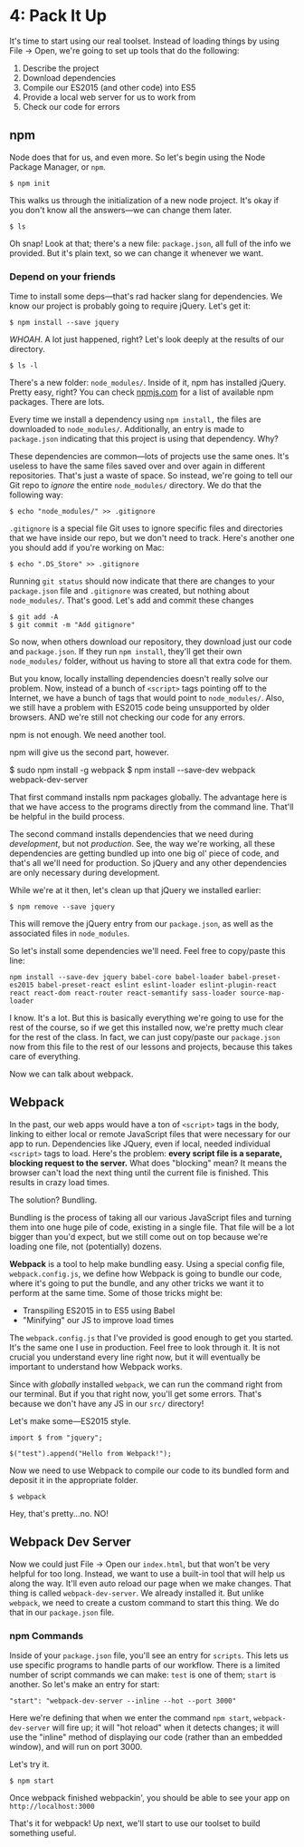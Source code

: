 # 4: Pack It Up

It's time to start using our real toolset. Instead of loading things by using File → Open, we're going to set up tools that do the following:

1. Describe the project
2. Download dependencies
3. Compile our ES2015 (and other code) into ES5
4. Provide a local web server for us to work from
5. Check our code for errors

## npm

Node does that for us, and even more. So let's begin using the Node Package Manager, or `npm`.

    $ npm init


This walks us through the initialization of a new node project. It's okay if you don't know all the answers—we can change them later.

    $ ls

Oh snap! Look at that; there's a new file: `package.json`, all full of the info we provided. But it's plain text, so we can change it whenever we want.

### Depend on your friends

Time to install some deps—that's rad hacker slang for dependencies. We know our project is probably going to require jQuery. Let's get it:

    $ npm install --save jquery

_WHOAH_. A lot just happened, right? Let's look deeply at the results of our directory.

    $ ls -l

There's a new folder: `node_modules/`. Inside of it, npm has installed jQuery. Pretty easy, right? You can check [npmjs.com](npmjs.com) for a list of available npm packages. There are lots.

Every time we install a dependency using `npm install,` the files are downloaded to `node_modules/`. Additionally, an entry is made to `package.json` indicating that this project is using that dependency. Why?

These dependencies are common—lots of projects use the same ones. It's useless to have the same files saved over and over again in different repositories. That's just a waste of space. So instead, we're going to tell our Git repo to _ignore_ the entire `node_modules/` directory. We do that the following way:

    $ echo "node_modules/" >> .gitignore

`.gitignore` is a special file Git uses to ignore specific files and directories that we have inside our repo, but we don't need to track. Here's another one you should add if you're working on Mac:

    $ echo ".DS_Store" >> .gitignore

Running `git status` should now indicate that there are changes to your `package.json` file and `.gitignore` was created, but nothing about `node_modules/`. That's good. Let's add and commit these changes

    $ git add -A
    $ git commit -m "Add gitignore"

So now, when others download our repository, they download just our code and `package.json`. If they run `npm install`, they'll get their own `node_modules/` folder, without us having to store all that extra code for them.

But you know, locally installing dependencies doesn't really solve our problem. Now, instead of a bunch of `<script>` tags pointing off to the Internet, we have a bunch of tags that would point to `node_modules/`. Also, we still have a problem with ES2015 code being unsupported by older browsers. AND we're still not checking our code for any errors.

npm is not enough. We need another tool.

npm will give us the second part, however.

  $ sudo npm install -g webpack
  $ npm install --save-dev webpack webpack-dev-server

That first command installs npm packages globally. The advantage here is that we have access to the programs directly from the command line. That'll be helpful in the build process.

The second command installs dependencies that we need during _development_, but not _production_. See, the way we're working, all these dependencies are getting bundled up into one big ol' piece of code, and that's all we'll need for production. So jQuery and any other dependencies are only necessary during development.

While we're at it then, let's clean up that jQuery we installed earlier:

    $ npm remove --save jquery

This will remove the jQuery entry from our `package.json`, as well as the associated files in `node_modules`.

So let's install some dependencies we'll need. Feel free to copy/paste this line:

    npm install --save-dev jquery babel-core babel-loader babel-preset-es2015 babel-preset-react eslint eslint-loader eslint-plugin-react react react-dom react-router react-semantify sass-loader source-map-loader

I know. It's a lot. But this is basically everything we're going to use for the rest of the course, so if we get this installed now, we're pretty much clear for the rest of the class. In fact, we can just copy/paste our `package.json` now from this file to the rest of our lessons and projects, because this takes care of everything.

Now we can talk about webpack.

## Webpack

In the past, our web apps would have a ton of `<script>` tags in the body, linking to either local or remote JavaScript files that were necessary for our app to run. Dependencies like JQuery, even if local, needed individual `<script>` tags to load. Here's the problem: **every script file is a separate, blocking request to the server.** What does "blocking" mean? It means the browser can't load the next thing until the current file is finished. This results in crazy load times.

The solution? Bundling.

Bundling is the process of taking all our various JavaScript files and turning them into one huge pile of code, existing in a single file. That file will be a lot bigger than you'd expect, but we still come out on top because we're loading one file, not (potentially) dozens.

**Webpack** is a tool to help make bundling easy. Using a special config file, `webpack.config.js`, we define how Webpack is going to bundle our code, where it's going to put the bundle, and any other tricks we want it to perform at the same time. Some of those tricks might be:

* Transpiling ES2015 in to ES5 using Babel
* "Minifying" our JS to improve load times

The `webpack.config.js` that I've provided is good enough to get you started. It's the same one I use in production. Feel free to look through it. It is not crucial you understand every line right now, but it will eventually be important to understand how Webpack works.

Since with _globally_ installed `webpack`, we can run the command right from our terminal. But if you that right now, you'll get some errors. That's because we don't have any JS in our `src/` directory!

Let's make some—ES2015 style.

    import $ from "jquery";

    $("test").append("Hello from Webpack!");


Now we need to use Webpack to compile our code to its bundled form and deposit it in the appropriate folder.

    $ webpack

Hey, that's pretty...no. NO!

## Webpack Dev Server

Now we could just File → Open our `index.html`, but that won't be very helpful for too long. Instead, we want to use a built-in tool that will help us along the way. It'll even auto reload our page when we make changes. That thing is called `webpack-dev-server`. We already installed it. But unlike `webpack`, we need to create a custom command to start this thing. We do that in our `package.json` file.

### npm Commands

Inside of your `package.json` file, you'll see an entry for `scripts`. This lets us use specific programs to handle parts of our workflow. There is a limited number of script commands we can make: `test` is one of them; `start` is another. So let's make an entry for start:

    "start": "webpack-dev-server --inline --hot --port 3000"

Here we're defining that when we enter the command `npm start`, `webpack-dev-server` will fire up; it will "hot reload" when it detects changes; it will use the "inline" method of displaying our code (rather than an embedded window), and will run on port 3000.

Let's try it.

    $ npm start

Once webpack finished webpackin', you should be able to see your app on `http://localhost:3000`

That's it for webpack! Up next, we'll start to use our toolset to build something useful.
